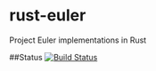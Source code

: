 # rust-euler
Project Euler implementations in Rust

##Status
[![Build Status](https://travis-ci.org/mjl152/rust-euler.svg?branch=master)](https://travis-ci.org/mjl152/rust-euler)

